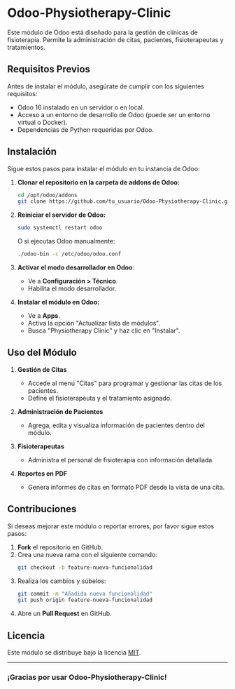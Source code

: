 # Odoo-Physiotherapy-Clinic

Este módulo de Odoo está diseñado para la gestión de clínicas de fisioterapia. Permite la administración de citas, pacientes, fisioterapeutas y tratamientos.

## Requisitos Previos

Antes de instalar el módulo, asegúrate de cumplir con los siguientes requisitos:

- Odoo 16 instalado en un servidor o en local.
- Acceso a un entorno de desarrollo de Odoo (puede ser un entorno virtual o Docker).
- Dependencias de Python requeridas por Odoo.

## Instalación

Sigue estos pasos para instalar el módulo en tu instancia de Odoo:

1. **Clonar el repositorio en la carpeta de addons de Odoo:**
   ```sh
   cd /opt/odoo/addons
   git clone https://github.com/tu_usuario/Odoo-Physiotherapy-Clinic.git
   ```

2. **Reiniciar el servidor de Odoo:**
   ```sh
   sudo systemctl restart odoo
   ```
   O si ejecutas Odoo manualmente:
   ```sh
   ./odoo-bin -c /etc/odoo/odoo.conf
   ```

3. **Activar el modo desarrollador en Odoo**:
   - Ve a **Configuración > Técnico**.
   - Habilita el modo desarrollador.

4. **Instalar el módulo en Odoo:**
   - Ve a **Apps**.
   - Activa la opción "Actualizar lista de módulos".
   - Busca "Physiotherapy Clinic" y haz clic en "Instalar".

## Uso del Módulo

1. **Gestión de Citas**  
   - Accede al menú "Citas" para programar y gestionar las citas de los pacientes.
   - Define el fisioterapeuta y el tratamiento asignado.

2. **Administración de Pacientes**  
   - Agrega, edita y visualiza información de pacientes dentro del módulo.

3. **Fisioterapeutas**  
   - Administra el personal de fisioterapia con información detallada.

4. **Reportes en PDF**  
   - Genera informes de citas en formato PDF desde la vista de una cita.

## Contribuciones

Si deseas mejorar este módulo o reportar errores, por favor sigue estos pasos:

1. **Fork** el repositorio en GitHub.
2. Crea una nueva rama con el siguiente comando:
   ```sh
   git checkout -b feature-nueva-funcionalidad
   ```
3. Realiza los cambios y súbelos:
   ```sh
   git commit -m "Añadida nueva funcionalidad"
   git push origin feature-nueva-funcionalidad
   ```
4. Abre un **Pull Request** en GitHub.

## Licencia

Este módulo se distribuye bajo la licencia [MIT](LICENSE).

---

### ¡Gracias por usar Odoo-Physiotherapy-Clinic!

